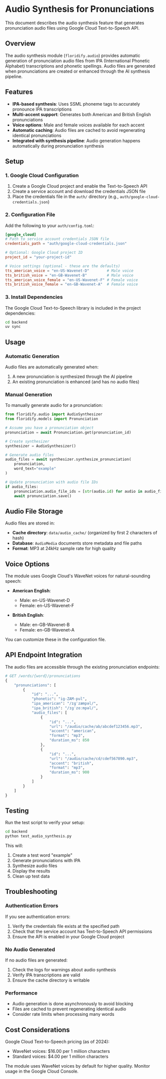 # Audio Synthesis for Pronunciations

This document describes the audio synthesis feature that generates pronunciation audio files using Google Cloud Text-to-Speech API.

## Overview

The audio synthesis module (`floridify.audio`) provides automatic generation of pronunciation audio files from IPA (International Phonetic Alphabet) transcriptions and phonetic spellings. Audio files are generated when pronunciations are created or enhanced through the AI synthesis pipeline.

## Features

- **IPA-based synthesis**: Uses SSML phoneme tags to accurately pronounce IPA transcriptions
- **Multi-accent support**: Generates both American and British English pronunciations
- **Voice options**: Male and female voices available for each accent
- **Automatic caching**: Audio files are cached to avoid regenerating identical pronunciations
- **Integrated with synthesis pipeline**: Audio generation happens automatically during pronunciation synthesis

## Setup

### 1. Google Cloud Configuration

1. Create a Google Cloud project and enable the Text-to-Speech API
2. Create a service account and download the credentials JSON file
3. Place the credentials file in the `auth/` directory (e.g., `auth/google-cloud-credentials.json`)

### 2. Configuration File

Add the following to your `auth/config.toml`:

```toml
[google_cloud]
# Path to service account credentials JSON file
credentials_path = "auth/google-cloud-credentials.json"

# Optional: Google Cloud project ID
project_id = "your-project-id"

# Voice settings (optional - these are the defaults)
tts_american_voice = "en-US-Wavenet-D"        # Male voice
tts_british_voice = "en-GB-Wavenet-B"         # Male voice
tts_american_voice_female = "en-US-Wavenet-F" # Female voice
tts_british_voice_female = "en-GB-Wavenet-A"  # Female voice
```

### 3. Install Dependencies

The Google Cloud Text-to-Speech library is included in the project dependencies:

```bash
cd backend
uv sync
```

## Usage

### Automatic Generation

Audio files are automatically generated when:

1. A new pronunciation is synthesized through the AI pipeline
2. An existing pronunciation is enhanced (and has no audio files)

### Manual Generation

To manually generate audio for a pronunciation:

```python
from floridify.audio import AudioSynthesizer
from floridify.models import Pronunciation

# Assume you have a pronunciation object
pronunciation = await Pronunciation.get(pronunciation_id)

# Create synthesizer
synthesizer = AudioSynthesizer()

# Generate audio files
audio_files = await synthesizer.synthesize_pronunciation(
    pronunciation, 
    word_text="example"
)

# Update pronunciation with audio file IDs
if audio_files:
    pronunciation.audio_file_ids = [str(audio.id) for audio in audio_files]
    await pronunciation.save()
```

## Audio File Storage

Audio files are stored in:
- **Cache directory**: `data/audio_cache/` (organized by first 2 characters of hash)
- **Database**: `AudioMedia` documents store metadata and file paths
- **Format**: MP3 at 24kHz sample rate for high quality

## Voice Options

The module uses Google Cloud's WaveNet voices for natural-sounding speech:

- **American English**: 
  - Male: en-US-Wavenet-D
  - Female: en-US-Wavenet-F
  
- **British English**:
  - Male: en-GB-Wavenet-B
  - Female: en-GB-Wavenet-A

You can customize these in the configuration file.

## API Endpoint Integration

The audio files are accessible through the existing pronunciation endpoints:

```python
# GET /words/{word}/pronunciations
{
    "pronunciations": [
        {
            "id": "...",
            "phonetic": "ig-ZAM-pul",
            "ipa_american": "/ɪɡˈzæmpəl/",
            "ipa_british": "/ɪɡˈzɑːmpəl/",
            "audio_files": [
                {
                    "id": "...",
                    "url": "/audio/cache/ab/abcdef123456.mp3",
                    "accent": "american",
                    "format": "mp3",
                    "duration_ms": 850
                },
                {
                    "id": "...",
                    "url": "/audio/cache/cd/cdef567890.mp3",
                    "accent": "british",
                    "format": "mp3",
                    "duration_ms": 900
                }
            ]
        }
    ]
}
```

## Testing

Run the test script to verify your setup:

```bash
cd backend
python test_audio_synthesis.py
```

This will:
1. Create a test word "example"
2. Generate pronunciations with IPA
3. Synthesize audio files
4. Display the results
5. Clean up test data

## Troubleshooting

### Authentication Errors

If you see authentication errors:
1. Verify the credentials file exists at the specified path
2. Check that the service account has Text-to-Speech API permissions
3. Ensure the API is enabled in your Google Cloud project

### No Audio Generated

If no audio files are generated:
1. Check the logs for warnings about audio synthesis
2. Verify IPA transcriptions are valid
3. Ensure the cache directory is writable

### Performance

- Audio generation is done asynchronously to avoid blocking
- Files are cached to prevent regenerating identical audio
- Consider rate limits when processing many words

## Cost Considerations

Google Cloud Text-to-Speech pricing (as of 2024):
- WaveNet voices: $16.00 per 1 million characters
- Standard voices: $4.00 per 1 million characters

The module uses WaveNet voices by default for higher quality. Monitor usage in the Google Cloud Console.